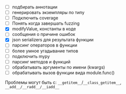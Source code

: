 - [ ] подбирать аннотации
- [ ] генерировать экземпляры по типу
- [ ] Подключить coverage
- [ ] Понять когда завершать fuzzing
- [x] modifyValue, константы в коде
- [ ] сообщения о причине ошибок
- [x] json serializers для результата функции
- [ ] парсинг операторов в функции
- [ ] более умное угадывание типов
- [ ] подключить mypy
- [ ] парсинг методов и функций
- [ ] обрабатывать аргументы по имени (kwargs)
- [ ] обрабатывать вызов функции вида module.func()

Проблемы могут быть с: `__getitem__`/`__class_getitem__`,
`__add__/__radd__/__iadd__`